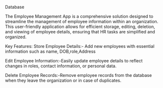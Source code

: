 Database

The Employee Management App is a comprehensive solution designed to streamline the management of employee information within an organization. This user-friendly application allows for efficient storage, editing, deletion, and viewing of employee details, ensuring that HR tasks are simplified and organized.

Key Features:
Store Employee Details:- Add new employees with essential information such as name, DOB,role,Address

Edit Employee Information:-Easily update employee details to reflect changes in roles, contact information, or personal data.

Delete Employee Records:-Remove employee records from the database when they leave the organization or in case of duplicates.
